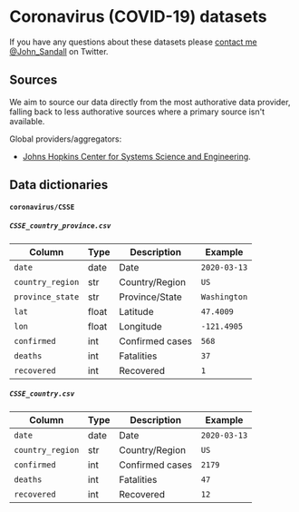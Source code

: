# Coronavirus (COVID-19) datasets

If you have any questions about these datasets please [contact me @John_Sandall](https://twitter.com/John_Sandall) on Twitter.


## Sources
We aim to source our data directly from the most authorative data provider, falling back to less authorative sources where a primary source isn't available.

Global providers/aggregators:
- [Johns Hopkins Center for Systems Science and Engineering](https://github.com/CSSEGISandData/COVID-19/).


## Data dictionaries

#### **`coronavirus/CSSE`**

##### `CSSE_country_province.csv`
| Column | Type | Description | Example |
| -- | -- | -- | -- |
| `date` | date | Date | `2020-03-13` |
| `country_region` | str | Country/Region | `US` |
| `province_state` | str | Province/State | `Washington` |
| `lat` | float | Latitude | `47.4009` |
| `lon` | float | Longitude | `-121.4905` |
| `confirmed` | int | Confirmed cases | `568` |
| `deaths` | int | Fatalities | `37` |
| `recovered` | int | Recovered | `1` |

##### `CSSE_country.csv`
| Column | Type | Description | Example |
| -- | -- | -- | -- |
| `date` | date | Date | `2020-03-13` |
| `country_region` | str | Country/Region | `US` |
| `confirmed` | int | Confirmed cases | `2179` |
| `deaths` | int | Fatalities | `47` |
| `recovered` | int | Recovered | `12` |
